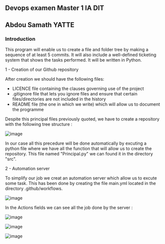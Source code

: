 ## Devops examen Master 1 IA DIT

## Abdou Samath YATTE

### Introduction

This program will enable us to create a file and folder tree by making a sequence of at least 5 commits. It will also include a well-defined ticketing system that shows the tasks performed. It will be written in Python.

1 - Creation of our Github repository

After creation we should have the following files:

- LICENCE file containing the clauses governing use of the project
- .gitignore file that lets you ignore files and ensure that certain files/directories are not included in the history
- README file (the one in which we write) which will allow us to document the programme

Despite this principal files previously quoted, we have to create a repository with the following tree structure : 

![image](https://github.com/AboSamath/ExamDevops/assets/41702342/e22cfff4-4c36-465d-92af-d45d2a258ca6)

In our case all this precedure will be done automatically by excuting a python file where we have all the function that will allow us to create the repository. This file named "Principal.py" we can found it in the directory "src".

2 - Automation server

To simplify our job we creat an automation server which allow us to excute some task. This has been done by creating the file main.yml located in the directory .github/workflows.

![image](https://github.com/AboSamath/ExamDevops/assets/41702342/cda035d1-6154-4ba3-803c-c45ed9602407)

In the Actions fields we can see all the job done by the server : 

![image](https://github.com/AboSamath/ExamDevops/assets/41702342/70a995d8-d74a-45fb-ba58-9f75ade5acd1)

![image](https://github.com/AboSamath/ExamDevops/assets/41702342/1347c9f7-bf7e-47bd-9413-0361209873ef)

![image](https://github.com/AboSamath/ExamDevops/assets/41702342/a9e6235f-867a-490f-8f58-3ba7c90dad8a)

